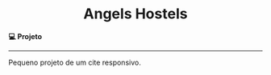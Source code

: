 <h1 align="center">
   Angels Hostels
</h1

<b>💻 Projeto</b>
<hr>
Pequeno projeto de um cite responsivo.





